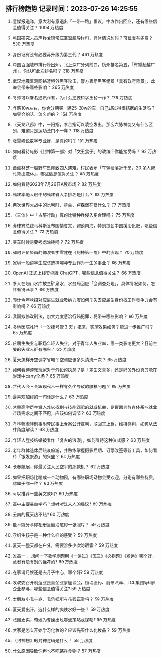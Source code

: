 
## 排行榜趋势 记录时间：2023-07-26 14:25:55
  
  1. 意媒报道称，意大利有意退出「一带一路」倡议，中方作出回应，还有哪些信息值得关注？ 1004 万热度
    
  2. 韩国研究人员声称发现常压室温超导材料，具体情况如何？可信度有多高？ 590 万热度
    
  3. 身份证有没有必要再升级为第三代？ 461 万热度
    
  4. 中国百强城市排行榜出炉，北上深广分列前四，杭州排名第五，「有望超越广州」，你认可此次排名吗？ 318 万热度
    
  5. 武汉地震监测网络遭境外黑客攻击，警方表示黑客组织「具有政府背景」，此举会带来哪些影响？ 265 万热度
    
  6. 导师可以署名通讯作者，为什么还要和学生抢一作？ 178 万热度
    
  7. 年薪10w左右，你会分期买一辆25-30w的车，自己却过得很拮据的生活吗？如果会的话，怎么想的？ 154 万热度
    
  8. 《天龙八部》中，一阳指，参合指可以凌空发出，那么六脉神剑又有什么区别，难道只是运功法门不一样？ 118 万热度
    
  9. 张雪峰说数学专业好，是真的吗？ 101 万热度
    
  10. 如何看待电影《封神第一部》对「文王食子」的改编？你能接受吗？ 93 万热度
    
  11. 西藏林芝一越野车坠崖致四人遇难，村民表示「车辆滚落近千米，20 多人帮忙背出遗体」，哪些信息值得关注？ 88 万热度
    
  12. 如何看待2023年7月26日A股市场？ 82 万热度
    
  13. 福建本地人眼中的福建省大学排名是什么？ 82 万热度
    
  14. 两次世界大战中的比利时、荷兰、卢森堡在做什么？ 77 万热度
    
  15. 《三体》中「古筝行动」真的比特种兵侵入更合理吗？ 75 万热度
    
  16. 菲律宾总统马科斯发布国情咨文，避谈南海，特别提到中国援助化肥，哪些信息值得关注？ 73 万热度
    
  17. 买车时候需要考虑油耗吗？ 72 万热度
    
  18. 如何评价姬昌的饰演者李雪健在《封神第一部》中的表现？ 70 万热度
    
  19. 家境一般的学生应该选择哪种专业作为一生的事业？ 66 万热度
    
  20. OpenAI 正式上线安卓版 ChatGPT，哪些信息值得关注？ 66 万热度
    
  21. 多人在崂山水库放生矿泉水，水务局回应「会调查处理」，具体情况如何，怎样看待此事？ 66 万热度
    
  22. 预计今年秋招对应届生就业吸纳力度如何？失去应届生身份找工作竞争力会有影响吗？ 66 万热度
    
  23. 我国拟修改刑法，加大力度惩治行贿犯罪，将带来哪些影响？ 66 万热度
    
  24. 多地医院推行「一次挂号管 3 天」措施，实施效果如何？能进一步推广吗？ 65 万热度
    
  25. 应届生失业与职场年轻人失业，对于青年人失业率，哪一类影响更大？目前主要的失业人群有哪些？ 65 万热度
    
  26. 夏天怎样开空调才省电？空调应该多久清洗一次？ 65 万热度
    
  27. 如何看待游戏玩家对于外设的执念？是「差生文具多」还是好的外设真的能在游戏中carry全场？ 65 万热度
    
  28. 古代人会不会跟现代人一样有久坐导致的腰椎问题？ 65 万热度
    
  29. 最喜欢加缪的一句话是什么？ 63 万热度
    
  30. 大量高学历年轻人难以找到与技能匹配的就业机会，是否因为教育体系与就业市场需求之间不匹配，应该如何调节？ 63 万热度
    
  31. 牟林翰虐待刑事附带民事上诉案公开宣判，驳回其上诉，维持原判，如何从法律角度解读？ 63 万热度
    
  32. 年轻人登报结婚被看作「复古的浪漫」，如何看待这种仪式感？ 63 万热度
    
  33. 老年群体退休后热衷旅游，并熟练掌握摄影后期、订票改签等新工具，如何看待「银发旅游」的兴盛？ 63 万热度
    
  34. 长春航展，你最关注人民空军的那款机？ 62 万热度
    
  35. 如果把职场比喻成一个动物园，有哪些职场动物会受欢迎，分别有哪些特质，你属于哪一种？ 62 万热度
    
  36. 可以推荐一些英文歌吗? 60 万热度
    
  37. 高中主要靠自学吗？想听听过来人的建议? 60 万热度
    
  38. 云南的夏天热不热? 60 万热度
    
  39. 能不能分享你相册里最治愈的一张照片？ 59 万热度
    
  40. 孕妇生孩子是一种什么样的感受？ 59 万热度
    
  41. 夏天一整天都在户外，需要涂多少次防晒霜？ 59 万热度
    
  42. 准高一 ，想问一下数学刷题用《一遍过》《五三》《必刷题》《腾远》哪个好，或者有没有别的推荐的? 59 万热度
    
  43. 在家请月嫂还是去月子中心，哪个好? 59 万热度
    
  44. 发改委召开制造业民营企业家座谈会，恒瑞医药、蔚来汽车、TCL集团等6家企业参与，哪些信息值得关注? 59 万热度
    
  45. 女朋友小我十岁，我承担所有花费正常吗？ 59 万热度
    
  46. 夏天爱出汗，选什么样的爽肤水好一些？ 59 万热度
    
  47. 根据史实，荀彧为曹操出过哪些策略或谋略? 59 万热度
    
  48. 大家是怎么开始学习化妆的？应该先买什么化妆品？ 59 万热度
    
  49. 《封神榜》的封神逻辑是什么？ 58 万热度
    
  50. 什么原因导致你再也不吃某样食物？ 57 万热度
    
